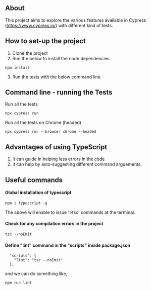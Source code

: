 ## About

This project aims to explore the various features available in Cypress (https://www.cypress.io/) with different kind of tests.

##  How to set-up the project
1. Clone the project
2. Run the below to install the node dependencies
```
npm install
```
3. Run the tests with the below command line.

## Command line - running the Tests

Run all the tests
```
npx cypress run
```

Run all the tests on Chrome (headed)
```
npx cypress run --browser chrome --headed
```

## Advantages of using TypeScript
1. It can guide in helping less errors in the code.
2. It can help by auto-suggesting different command arguements.

## Useful commands
#### Global installation of typescript
```
npm i typescript -g
```
The above will enable to issue '>tsc' commands at the terminal.

#### Check for any compilation errors in the project
```
tsc --noEmit
```
#### Define "lint" command in the "scripts" inside package.json
```
  "scripts": {
    "lint": "tsc --noEmit"
  },
```

and we can do something like,
```
npm run lint
```

